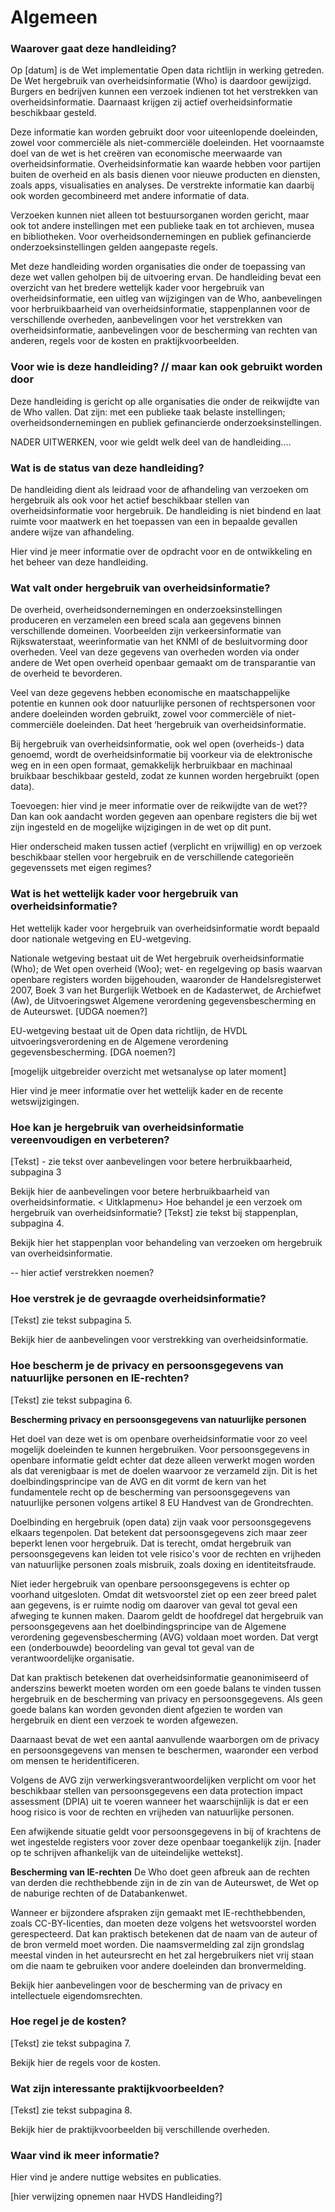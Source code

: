 # Algemeen
### Waarover gaat deze handleiding?
Op [datum] is de Wet implementatie Open data richtlijn in werking getreden. De Wet hergebruik van overheidsinformatie (Who) is daardoor gewijzigd. Burgers en bedrijven kunnen een verzoek indienen tot het verstrekken van overheidsinformatie. Daarnaast krijgen zij actief overheidsinformatie beschikbaar gesteld. 
 
Deze informatie kan worden gebruikt door voor uiteenlopende doeleinden, zowel voor commerciële als niet-commerciële doeleinden. Het voornaamste doel van de wet is het creëren van economische meerwaarde van overheidsinformatie. Overheidsinformatie kan waarde hebben voor partijen buiten de overheid en als basis dienen voor nieuwe producten en diensten, zoals apps, visualisaties en analyses. De verstrekte informatie kan daarbij ook worden gecombineerd met andere informatie of data. 
 
Verzoeken kunnen niet alleen tot bestuursorganen worden gericht, maar ook tot andere instellingen met een publieke taak en tot archieven, musea en bibliotheken. Voor overheidsondernemingen en publiek gefinancierde onderzoeksinstellingen gelden aangepaste regels.
 
Met deze handleiding worden organisaties die onder de toepassing van deze wet vallen geholpen bij de uitvoering ervan. De handleiding bevat een overzicht van het bredere wettelijk kader voor hergebruik van overheidsinformatie, een uitleg van wijzigingen van de Who, aanbevelingen voor herbruikbaarheid van overheidsinformatie, stappenplannen voor de verschillende overheden, aanbevelingen voor het verstrekken van overheidsinformatie, aanbevelingen voor de bescherming van rechten van anderen, regels voor de kosten en praktijkvoorbeelden.
### Voor wie is deze handleiding?  // maar kan ook gebruikt worden door
Deze handleiding is gericht op alle organisaties die onder de reikwijdte van de Who vallen. Dat zijn: met een publieke taak belaste instellingen; overheidsondernemingen en publiek gefinancierde onderzoeksinstellingen.

NADER UITWERKEN, voor wie geldt welk deel van de handleiding.... 

### Wat is de status van deze handleiding?
De handleiding dient als leidraad voor de afhandeling van verzoeken om hergebruik als ook voor het actief beschikbaar stellen van overheidsinformatie voor hergebruik. De handleiding is niet bindend en laat ruimte voor maatwerk en het toepassen van een in bepaalde gevallen andere wijze van afhandeling.

Hier vind je meer informatie over de opdracht voor en de ontwikkeling en het beheer van deze handleiding.
### Wat valt onder hergebruik van overheidsinformatie?
De overheid, overheidsondernemingen en onderzoeksinstellingen produceren en verzamelen een breed scala aan gegevens binnen verschillende domeinen. Voorbeelden zijn verkeersinformatie van Rijkswaterstaat, weerinformatie van het KNMI of de besluitvorming door overheden. Veel van deze gegevens van overheden worden via onder andere de Wet open overheid openbaar gemaakt om de transparantie van de overheid te bevorderen. 

Veel van deze gegevens hebben economische en maatschappelijke potentie en kunnen ook door natuurlijke personen of rechtspersonen voor andere doeleinden worden gebruikt, zowel voor commerciële of niet-commerciële doeleinden. Dat heet ‘hergebruik van overheidsinformatie.

Bij hergebruik van overheidsinformatie, ook wel open (overheids-) data genoemd, wordt de overheidsinformatie bij voorkeur via de elektronische weg en in een open formaat, gemakkelijk herbruikbaar en machinaal bruikbaar beschikbaar gesteld, zodat ze kunnen worden hergebruikt (open data).

Toevoegen: hier vind je meer informatie over de reikwijdte van de wet?? Dan kan ook aandacht worden gegeven aan openbare registers die bij wet zijn ingesteld en de mogelijke wijzigingen in de wet op dit punt. 

Hier onderscheid maken tussen actief (verplicht en vrijwillig) en op verzoek beschikbaar stellen voor hergebruik en de verschillende categorieën gegevenssets met eigen regimes?





### Wat is het wettelijk kader voor hergebruik van overheidsinformatie?
Het wettelijk kader voor hergebruik van overheidsinformatie wordt bepaald door nationale wetgeving en EU-wetgeving. 

Nationale wetgeving bestaat uit de Wet hergebruik overheidsinformatie (Who); de Wet open overheid (Woo); wet- en regelgeving op basis waarvan openbare registers worden bijgehouden, waaronder de Handelsregisterwet 2007, Boek 3 van het Burgerlijk Wetboek en de Kadasterwet, de Archiefwet (Aw), de Uitvoeringswet Algemene verordening gegevensbescherming en de Auteurswet. [UDGA noemen?]
 
EU-wetgeving bestaat uit de Open data richtlijn, de HVDL uitvoeringsverordening en de Algemene verordening gegevensbescherming. [DGA noemen?]

[mogelijk uitgebreider overzicht met wetsanalyse op later moment]

Hier vind je meer informatie over het wettelijk kader en de recente wetswijzigingen.
### Hoe kan je hergebruik van overheidsinformatie vereenvoudigen en verbeteren?
[Tekst] - zie tekst over aanbevelingen voor betere herbruikbaarheid, subpagina 3

Bekijk hier de aanbevelingen voor betere herbruikbaarheid van overheidsinformatie.
< Uitklapmenu> Hoe behandel je een verzoek om hergebruik van overheidsinformatie?
[Tekst] zie tekst bij stappenplan, subpagina 4.

Bekijk hier het stappenplan voor behandeling van verzoeken om hergebruik van overheidsinformatie. 


-- hier actief verstrekken noemen?

### Hoe verstrek je de gevraagde overheidsinformatie?
[Tekst] zie tekst subpagina 5.

Bekijk hier de aanbevelingen voor verstrekking van overheidsinformatie.
### Hoe bescherm je de privacy en persoonsgegevens van natuurlijke personen en IE-rechten?
[Tekst] zie tekst subpagina 6.

**Bescherming privacy en persoonsgegevens van natuurlijke personen**

Het doel van deze wet is om openbare overheidsinformatie voor zo veel mogelijk doeleinden te kunnen hergebruiken. Voor persoonsgegevens in openbare informatie geldt echter dat deze alleen verwerkt mogen worden als dat verenigbaar is met de doelen waarvoor ze verzameld zijn. Dit is het doelbindingsprincipe van de AVG en dit vormt de kern van het fundamentele recht op de bescherming van persoonsgegevens van natuurlijke personen volgens artikel 8 EU Handvest van de Grondrechten. 

Doelbinding en hergebruik (open data) zijn vaak voor persoonsgegevens elkaars tegenpolen. Dat betekent dat persoonsgegevens zich maar zeer beperkt lenen voor hergebruik. Dat is terecht, omdat hergebruik van persoonsgegevens kan leiden tot vele risico's voor de rechten en vrijheden van natuurlijke personen zoals misbruik, zoals doxing en identiteitsfraude.

Niet ieder hergebruik van openbare persoonsgegevens is echter op voorhand uitgesloten. Omdat dit wetsvoorstel ziet op een zeer breed palet aan gegevens, is er ruimte nodig om daarover van geval tot geval een afweging te kunnen maken. Daarom geldt de hoofdregel dat hergebruik van persoonsgegevens aan het doelbindingsprincipe van de Algemene verordening gegevensbescherming (AVG) voldaan moet worden. Dat vergt een (onderbouwde) beoordeling van geval tot geval van de verantwoordelijke organisatie.

Dat kan praktisch betekenen dat overheidsinformatie geanonimiseerd of anderszins bewerkt moeten worden om een goede balans te vinden tussen hergebruik en de bescherming van privacy en persoonsgegevens. Als geen goede balans kan worden gevonden dient afgezien te worden van hergebruik en dient een verzoek te worden afgewezen. 

Daarnaast bevat de wet een aantal aanvullende waarborgen om de privacy en persoonsgegevens van mensen te beschermen, waaronder een verbod om mensen te heridentificeren. 

Volgens de AVG zijn verwerkingsverantwoordelijken verplicht om voor het beschikbaar stellen van persoonsgegevens een data protection impact assessment (DPIA) uit te voeren wanneer het waarschijnlijk is dat er een hoog risico is voor de rechten en vrijheden van natuurlijke personen. 

Een afwijkende situatie geldt voor persoonsgegevens in bij of krachtens de wet ingestelde registers voor zover deze openbaar toegankelijk zijn. [nader op te schrijven afhankelijk van de uiteindelijke wettekst].

**Bescherming van IE-rechten**
De Who doet geen afbreuk aan de rechten van derden die rechthebbende zijn in de zin van de Auteurswet, de Wet op de naburige rechten of de Databankenwet.

Wanneer er bijzondere afspraken zijn gemaakt met IE-rechthebbenden, zoals CC-BY-licenties, dan moeten deze volgens het wetsvoorstel worden gerespecteerd. Dat kan praktisch betekenen dat de naam van de auteur of de bron vermeld moet worden. Die naamsvermelding zal zijn grondslag meestal vinden in het auteursrecht en het zal hergebruikers niet vrij staan om die naam te gebruiken voor andere doeleinden dan bronvermelding.

Bekijk hier aanbevelingen voor de bescherming van de privacy en intellectuele eigendomsrechten.
### Hoe regel je de kosten?
[Tekst] zie tekst subpagina 7.

Bekijk hier de regels voor de kosten.
### Wat zijn interessante praktijkvoorbeelden?
[Tekst] zie tekst subpagina 8.

Bekijk hier de praktijkvoorbeelden bij verschillende overheden.
### Waar vind ik meer informatie?
Hier vind je andere nuttige websites en publicaties.

[hier verwijzing opnemen naar HVDS Handleiding?]
